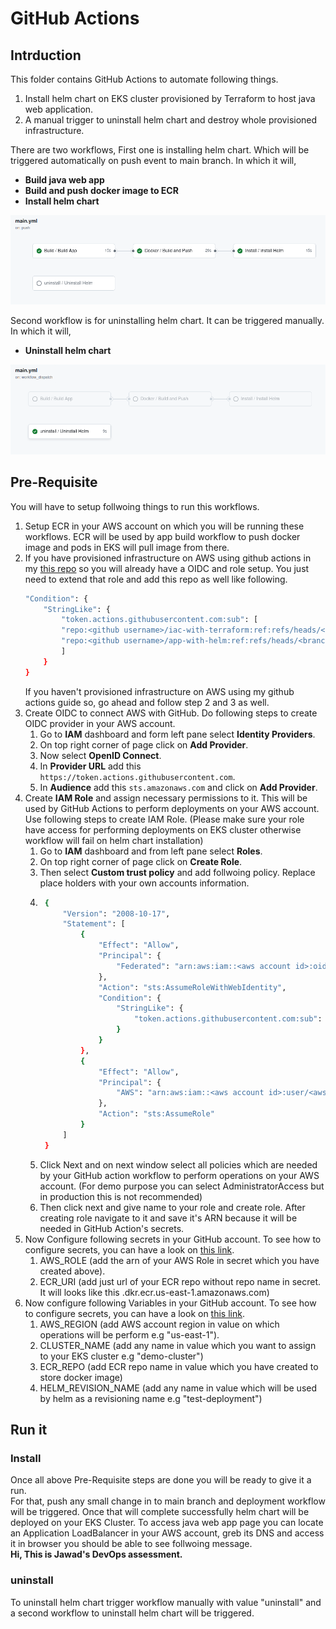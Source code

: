 # GitHub Actions
## Intrduction
This folder contains GitHub Actions to automate following things.
1. Install helm chart on EKS cluster provisioned by Terraform to host java web application.
2. A manual trigger to uninstall helm chart and destroy whole provisioned infrastructure.

There are two workflows, First one is installing helm chart. Which will be triggered automatically on push event to main branch. In which it will,
- **Build java web app**
- **Build and push docker image to ECR**
- **Install helm chart**

![deploy workflow png](https://raw.githubusercontent.com/iam-jawad/app-with-helm/main/.github/install-workflow.png)

Second workflow is for uninstalling helm chart. It can be triggered manually. In which it will,

- **Uninstall helm chart**

![deploy workflow png](https://raw.githubusercontent.com/iam-jawad/app-with-helm/main/.github/uninstall-workflow.png)

## Pre-Requisite
You will have to setup follwoing things to run this workflows.
1. Setup ECR in your AWS account on which you will be running these workflows. ECR will be used by app build workflow to push docker image and pods in EKS will pull image from there.
2. If you have provisioned infrastructure on AWS using github actions in my [this repo](https://github.com/iam-jawad/iac-with-terraform) so you will already have a OIDC and role setup. You just need to extend that role and add this repo as well like following.
    ```sh
    "Condition": {
        "StringLike": {
            "token.actions.githubusercontent.com:sub": [
            "repo:<github username>/iac-with-terraform:ref:refs/heads/<branch>"
            "repo:<github username>/app-with-helm:ref:refs/heads/<branch>"
            ]
        }
    }
    ```
    If you haven't provisioned infrastructure on AWS using my github actions guide so, go ahead and follow step 2 and 3 as well.
2. Create OIDC to connect AWS with GitHub. Do following steps to create OIDC provider in your AWS account.
    1. Go to **IAM** dashboard and form left pane select **Identity Providers**.
    2. On top right corner of page click on **Add Provider**.
    3. Now select **OpenID Connect**.
    4. In **Provider URL** add this ```https://token.actions.githubusercontent.com```.
    5. In **Audience** add this ```sts.amazonaws.com``` and click on **Add Provider**.
3. Create **IAM Role** and assign necessary permissions to it. This will be used by GitHub Actions to perform deployments on your AWS account. Use following steps to create IAM Role. (Please make sure your role have access for performing deployments on EKS cluster otherwise workflow will fail on helm chart installation)
    1. Go to **IAM** dashboard and from left pane select **Roles**.
    2. On top right corner of page click on **Create Role**.
    3. Then select **Custom trust policy** and add follwoing policy. Replace place holders with your own accounts information.
    4. ```sh
        {
            "Version": "2008-10-17",
            "Statement": [
                {
                    "Effect": "Allow",
                    "Principal": {
                        "Federated": "arn:aws:iam::<aws account id>:oidc-provider/token.actions.githubusercontent.com"
                    },
                    "Action": "sts:AssumeRoleWithWebIdentity",
                    "Condition": {
                        "StringLike": {
                            "token.actions.githubusercontent.com:sub": "repo:<github username>/<repo     name>:ref:refs/heads/<branch>"
                        }
                    }
                },
                {
                    "Effect": "Allow",
                    "Principal": {
                        "AWS": "arn:aws:iam::<aws account id>:user/<aws account username>"
                    },
                    "Action": "sts:AssumeRole"
                }
            ]
        }
        ```
    5. Click Next and on next window select all policies which are needed by your GitHub action workflow to perform operations on your AWS account. (For demo purpose you can select AdministratorAccess but in production this is not recommended)
    6. Then click next and give name to your role and create role. After creating role navigate to it and save it's ARN because it will be needed in GitHub Action's secrets.
5. Now Configure following secrets in your GitHub account. To see how to configure secrets, you can have a look on [this link](https://docs.github.com/en/actions/security-for-github-actions/security-guides/using-secrets-in-github-actions).
    1. AWS_ROLE (add the arn of your AWS Role in secret which you have created above).
    2. ECR_URI (add just url of your ECR repo without repo name in secret. It will looks like this <account id>.dkr.ecr.us-east-1.amazonaws.com)
6. Now configure following Variables in your GitHub account. To see how to configure secrets, you can have a look on [this link](https://docs.github.com/en/actions/writing-workflows/choosing-what-your-workflow-does/variables).
    1. AWS_REGION (add AWS account region in value on which operations will be perform e.g "us-east-1").
    2. CLUSTER_NAME (add any name in value which you want to assign to your EKS cluster e.g "demo-cluster")
    3. ECR_REPO (add ECR repo name in value which you have created to store docker image)
    4. HELM_REVISION_NAME (add any name in value which will be used by helm as a revisioning name e.g "test-deployment")

## Run it
### Install
Once all above Pre-Requisite steps are done you will be ready to give it a run.\
For that, push any small change in to main branch and deployment workflow will be triggered. Once that will complete successfully helm chart will be deployed on your EKS Cluster. To access java web app page you can locate an Application LoadBalancer in your AWS account, greb its DNS and access it in browser you should be able to see follwoing message.\
**Hi, This is Jawad's DevOps assessment.**
### uninstall
To uninstall helm chart trigger workflow manually with value "uninstall" and a second workflow to uninstall helm chart will be triggered.